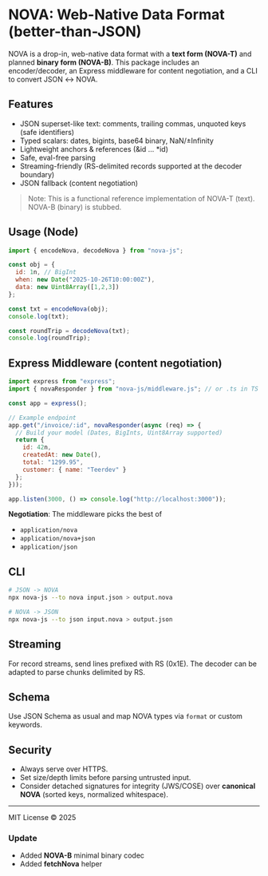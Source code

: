 # NOVA: Web-Native Data Format (better-than-JSON)

NOVA is a drop-in, web-native data format with a **text form (NOVA-T)** and planned **binary form (NOVA-B)**.
This package includes an encoder/decoder, an Express middleware for content negotiation, and a CLI to convert JSON ↔ NOVA.

## Features
- JSON superset-like text: comments, trailing commas, unquoted keys (safe identifiers)
- Typed scalars: dates, bigints, base64 binary, NaN/±Infinity
- Lightweight anchors & references (&id … *id)
- Safe, eval-free parsing
- Streaming-friendly (RS-delimited records supported at the decoder boundary)
- JSON fallback (content negotiation)

> Note: This is a functional reference implementation of NOVA-T (text). NOVA-B (binary) is stubbed.

## Usage (Node)
```js
import { encodeNova, decodeNova } from "nova-js";

const obj = {
  id: 1n, // BigInt
  when: new Date("2025-10-26T10:00:00Z"),
  data: new Uint8Array([1,2,3])
};

const txt = encodeNova(obj);
console.log(txt);

const roundTrip = decodeNova(txt);
console.log(roundTrip);
```

## Express Middleware (content negotiation)
```js
import express from "express";
import { novaResponder } from "nova-js/middleware.js"; // or .ts in TS build

const app = express();

// Example endpoint
app.get("/invoice/:id", novaResponder(async (req) => {
  // Build your model (Dates, BigInts, Uint8Array supported)
  return {
    id: 42n,
    createdAt: new Date(),
    total: "1299.95",
    customer: { name: "Teerdev" }
  };
}));

app.listen(3000, () => console.log("http://localhost:3000"));
```

**Negotiation**: The middleware picks the best of
- `application/nova`
- `application/nova+json`
- `application/json`

## CLI
```bash
# JSON -> NOVA
npx nova-js --to nova input.json > output.nova

# NOVA -> JSON
npx nova-js --to json input.nova > output.json
```

## Streaming
For record streams, send lines prefixed with RS (0x1E). The decoder can be adapted to parse chunks delimited by RS.

## Schema
Use JSON Schema as usual and map NOVA types via `format` or custom keywords.

## Security
- Always serve over HTTPS.
- Set size/depth limits before parsing untrusted input.
- Consider detached signatures for integrity (JWS/COSE) over **canonical NOVA** (sorted keys, normalized whitespace).

---

MIT License © 2025

### Update
- Added **NOVA-B** minimal binary codec
- Added **fetchNova** helper

